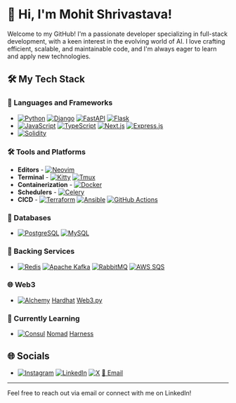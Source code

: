 # 👋 Hi, I'm Mohit Shrivastava!

Welcome to my GitHub!
I'm a passionate developer specializing in full-stack development, with a keen interest in the evolving world of AI.
I love crafting efficient, scalable, and maintainable code, and I'm always eager to learn and apply new technologies.

## 🛠️ My Tech Stack

### 🐍 Languages and Frameworks
- [![Python](https://img.shields.io/badge/-Python-3776AB?style=flat&logo=Python&logoColor=white)](https://www.python.org) [![Django](https://img.shields.io/badge/-Django-092E20?style=flat&logo=Django)](https://www.djangoproject.com) [![FastAPI](https://img.shields.io/badge/-FastAPI-009688?style=flat&logo=FastAPI)](https://fastapi.tiangolo.com) [![Flask](https://img.shields.io/badge/-Flask-000000?style=flat&logo=Flask)](https://flask.palletsprojects.com/en/3.0.x/)
- [![JavaScript](https://img.shields.io/badge/-JavaScript-F7DF1E?style=flat&logo=javascript&logoColor=black)](https://www.javascript.com) [![TypeScript](https://img.shields.io/badge/-TypeScript-3178C6?style=flat&logo=typescript&logoColor=white)](https://www.typescriptlang.org) [![Next.js](https://img.shields.io/badge/-Next.js-000000?style=flat&logo=Next.js)](https://nextjs.org) [![Express.js](https://img.shields.io/badge/-Express-000000?style=flat&logo=Express)](https://expressjs.com)
- [![Solidity](https://img.shields.io/badge/-Solidity-363636?style=flat&logo=Solidity)](https://soliditylang.org)

### 🛠 Tools and Platforms
- **Editors** - [![Neovim](https://img.shields.io/badge/-Neovim-57A143?style=flat&logo=Neovim&logoColor=white)](https://neovim.io)
- **Terminal** - [![Kitty](https://img.shields.io/badge/-Kitty-FFD700?style=flat&logo=Kitty&logoColor=black)](https://sw.kovidgoyal.net/kitty/) [![Tmux](https://img.shields.io/badge/-Tmux-1BB91F?style=flat&logo=Tmux&logoColor=white)](https://github.com/tmux/tmux/wiki)
- **Containerization** - [![Docker](https://img.shields.io/badge/-Docker-2496ED?style=flat&logo=Docker&logoColor=white)](https://www.docker.com)
- **Schedulers** - [![Celery](https://img.shields.io/badge/-Celery-37814A?style=flat&logo=Celery&logoColor=white)](https://docs.celeryq.dev/en/stable/)
- **CICD** - [![Terraform](https://img.shields.io/badge/-Terraform-623CE4?style=flat&logo=Terraform)](https://developer.hashicorp.com/terraform) [![Ansible](https://img.shields.io/badge/-Ansible-EE0000?style=flat&logo=Ansible)](https://www.ansible.com)  [![GitHub Actions](https://img.shields.io/badge/-GitHub_Actions-2088FF?style=flat&logo=GitHub-Actions&logoColor=white)](https://github.com/features/actions)

### 💾 Databases
- [![PostgreSQL](https://img.shields.io/badge/-PostgreSQL-336791?style=flat&logo=postgresql&logoColor=white)](https://www.postgresql.org) [![MySQL](https://img.shields.io/badge/-MySQL-4479A1?style=flat&logo=mysql&logoColor=white)](https://www.mysql.com)

### 🚀 Backing Services
- [![Redis](https://img.shields.io/badge/-Redis-DC382D?style=flat&logo=Redis&logoColor=white)](https://redis.io) [![Apache Kafka](https://img.shields.io/badge/-Apache_Kafka-231F20?style=flat&logo=Apache-Kafka)](https://kafka.apache.org) [![RabbitMQ](https://img.shields.io/badge/-RabbitMQ-FF6600?style=flat&logo=RabbitMQ&logoColor=white)](https://www.rabbitmq.com/download.html) [![AWS SQS](https://img.shields.io/badge/-AWS_SQS-FF9900?style=flat&logo=Amazon-AWS&logoColor=white)](https://aws.amazon.com/sqs/)

### 🌐 Web3
- [![Alchemy](https://img.shields.io/badge/-Alchemy-000000?style=flat&logo=Alchemy&logoColor=white)](https://www.alchemy.com) [Hardhat](https://hardhat.org) [Web3.py](https://web3py.readthedocs.io/en/stable/)

### 📘 Currently Learning
- [![Consul](https://img.shields.io/badge/-Consul-F24C53?style=flat&logo=Consul&logoColor=white)](https://www.consul.io) [Nomad](https://www.nomadproject.io) [Harness](https://www.harness.io)


## 🌐 Socials
- [![Instagram](https://img.shields.io/badge/-Instagram-E4405F?style=flat&logo=Instagram&logoColor=white)](https://www.instagram.com/smohit.eth) [![LinkedIn](https://img.shields.io/badge/-LinkedIn-0A66C2?style=flat&logo=LinkedIn&logoColor=white)](https://www.linkedin.com/in/mohit-shrivastava-4aa137133/) [![X](https://img.shields.io/badge/-X-000000?style=flat&logo=X&logoColor=white)](https://www.x.com/mohitshi13) [📧 Email](mailto:mohitshi@icloud.com)

---

Feel free to reach out via email or connect with me on LinkedIn!

